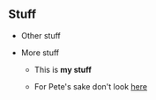 
<script>
function setHeader() {
var rand = Math.floor(Math.random() * 10);
switch (rand) {
case 0:
document.getElementById("pageHeader").style.backgroundImage = "url(http://www.rilab.org/images/image01.jpg)";
break;
case 1:
document.getElementById("pageHeader").style.backgroundImage = "url(http://www.rilab.org/images/image02.jpg)";
break;
case 2:
document.getElementById("pageHeader").style.backgroundImage = "url(http://www.rilab.org/images/image03.jpg)";
break;
case 3:
document.getElementById("pageHeader").style.backgroundImage = "url(http://www.rilab.org/images/image04.jpg)";
break;
case 4:
document.getElementById("pageHeader").style.backgroundImage = "url(http://www.rilab.org/images/image04.jpg)";
break;
case 5:
document.getElementById("pageHeader").style.backgroundImage = "url(http://www.rilab.org/images/image05.jpg)";
break;
case 6:
document.getElementById("pageHeader").style.backgroundImage = "url(http://www.rilab.org/images/image06.jpg)";
break;
case 7:
document.getElementById("pageHeader").style.backgroundImage = "url(http://www.rilab.org/images/image07.jpg)";
break;
case 8:
document.getElementById("pageHeader").style.backgroundImage = "url(http://www.rilab.org/images/image08.jpg)";
break;
case 9:
document.getElementById("pageHeader").style.backgroundImage = "url(http://www.rilab.org/images/image09.jpg)";
break;
default:
document.getElementById("pageHeader").style.backgroundImage = "url(http://www.rilab.org/images/image10.jpg)";
}
}

addLoadEvent(setHeader);

function addLoadEvent(func) {
  var oldonload = window.onload;
  if (typeof window.onload != 'function') {
    window.onload = func;
  } else {
    window.onload = function() {
      if (oldonload) {
        oldonload();
      }
      func();
    }
  }
}
</script>

## Stuff

* Other stuff

* More stuff

    - This is **my stuff**

	- For Pete's sake don't look [here](http://www.7acrewood.org/images/easter_egg.jpg)

